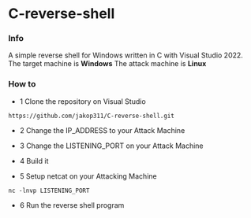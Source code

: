 # C-reverse-shell

### Info

A simple reverse shell for Windows written in C with Visual Studio 2022.
The target machine is **Windows**
The attack machine is **Linux**

### How to

* 1 Clone the repository on Visual Studio
```
https://github.com/jakop311/C-reverse-shell.git
```
* 2 Change the IP_ADDRESS to your Attack Machine

* 3 Change the LISTENING_PORT on your Attack Machine

* 4 Build it

* 5 Setup netcat on your Attacking Machine
```
nc -lnvp LISTENING_PORT
```
* 6 Run the reverse shell program
